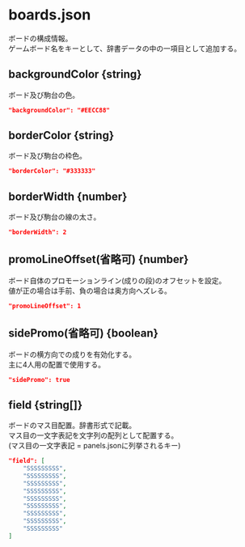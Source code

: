 # boards.json
ボードの構成情報。  
ゲームボード名をキーとして、辞書データの中の一項目として追加する。

## backgroundColor {string}
ボード及び駒台の色。
```json
"backgroundColor": "#EECC88"
```

## borderColor {string}
ボード及び駒台の枠色。
```json
"borderColor": "#333333"
```

## borderWidth {number}
ボード及び駒台の線の太さ。
```json
"borderWidth": 2
```

## promoLineOffset(省略可) {number}
ボード自体のプロモーションライン(成りの段)のオフセットを設定。  
値が正の場合は手前、負の場合は奥方向へズレる。
```json
"promoLineOffset": 1
```

## sidePromo(省略可) {boolean}
ボードの横方向での成りを有効化する。  
主に4人用の配置で使用する。
```json
"sidePromo": true
```

## field {string[]}
ボードのマス目配置。辞書形式で記載。  
マス目の一文字表記を文字列の配列として配置する。  
(マス目の一文字表記 = panels.jsonに列挙されるキー)
```json
"field": [
	"SSSSSSSSS",
	"SSSSSSSSS",
	"SSSSSSSSS",
	"SSSSSSSSS",
	"SSSSSSSSS",
	"SSSSSSSSS",
	"SSSSSSSSS",
	"SSSSSSSSS",
	"SSSSSSSSS"
]
```
